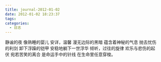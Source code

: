 ```yaml
---
title: journal-2012-01-02
date: 2012-01-02 18:23:37
tags:
categories:
  - 日志
---
```


静谧的夜
像熟睡的婴儿
安详，温馨
漫无边际的黑暗
蕴含着神秘的气息
抛去忧伤的利剑
卸下浮躁的铠甲
安稳地躺下一世浮华
倾听，过往的旋律
欢乐与悲伤的起伏
宛若苦笑的离合
是命运手中的针线
在生命里任意穿梭。
